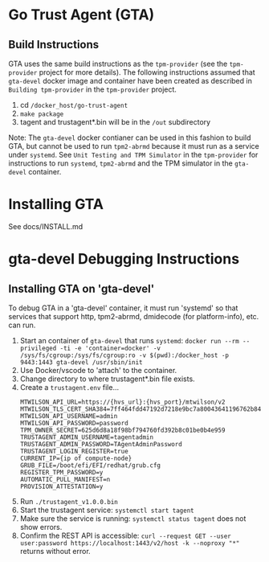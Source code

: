 # Go Trust Agent (GTA)


## Build Instructions
GTA uses the same build instructions as the `tpm-provider` (see the `tpm-provider` project for more details).  The following instructions assumed that `gta-devel` docker image and container have been created as described in `Building tpm-provider` in the `tpm-provider` project.

1. cd `/docker_host/go-trust-agent`
3. `make package`
4. tagent and trustagent*.bin will be in the `/out` subdirectory

Note: The `gta-devel` docker contianer can be used in this fashion to build GTA, but cannot be used to run `tpm2-abrmd` because it must run as a service under `systemd`.  See `Unit Testing and TPM Simulator` in the `tpm-provider` for instructions to run `systemd`, `tpm2-abrmd` and the TPM simulator in the `gta-devel` container.

# Installing GTA
See docs/INSTALL.md

# gta-devel Debugging Instructions

## Installing GTA on 'gta-devel'
To debug GTA in a 'gta-devel' container, it must run 'systemd' so that services that support http, tpm2-abrmd, dmidecode (for platform-info), etc. can run.

1. Start an container of `gta-devel` that runs `systemd`: `docker run --rm --privileged -ti -e 'container=docker' -v /sys/fs/cgroup:/sys/fs/cgroup:ro -v $(pwd):/docker_host -p 9443:1443 gta-devel /usr/sbin/init`
2. Use Docker/vscode to 'attach' to the container.
3. Change directory to where trustagent*.bin file exists.
4. Create a `trustagent.env` file...
    ```
    MTWILSON_API_URL=https://{hvs_url}:{hvs_port}/mtwilson/v2
    MTWILSON_TLS_CERT_SHA384=7ff464fdd47192d7218e9bc7a80043641196762b840c5c79
    MTWILSON_API_USERNAME=admin
    MTWILSON_API_PASSWORD=password
    TPM_OWNER_SECRET=625d6d8a18f98bf794760fd392b8c01be0b4e959
    TRUSTAGENT_ADMIN_USERNAME=tagentadmin
    TRUSTAGENT_ADMIN_PASSWORD=TAgentAdminPassword
    TRUSTAGENT_LOGIN_REGISTER=true
    CURRENT_IP={ip of compute-node}
    GRUB_FILE=/boot/efi/EFI/redhat/grub.cfg
    REGISTER_TPM_PASSWORD=y
    AUTOMATIC_PULL_MANIFEST=n
    PROVISION_ATTESTATION=y
    ```
5. Run `./trustagent_v1.0.0.bin`
6. Start the trustagent service: `systemctl start tagent`
7. Make sure the service is running: `systemctl status tagent` does not show errors.
8. Confirm the REST API is accessible: `curl --request GET --user user:password https://localhost:1443/v2/host -k --noproxy "*"` returns without error.